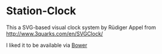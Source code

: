 # Station-Clock
This a SVG-based visual clock system by Rüdiger Appel from http://www.3quarks.com/en/SVGClock/

I liked it to be available via [Bower](http://bower.io)
